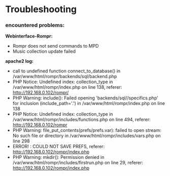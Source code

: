 # Troubleshooting

### encountered problems:

**Webinterface-Rompr:**  
* Rompr does not send commands to MPD
* Music collection update failed

**apache2 log:**  
* call to undefined function connect_to_database() in /var/www/html/rompr/backends/sql/backend.php  
* PHP Notice:  Undefined index: collection_type in /var/www/html/rompr/index.php on line 138, referer: http://192.168.0.102/rompr/  
* PHP Warning:  include(): Failed opening 'backends/sql//specifics.php' for inclusion (include_path='.') in /var/www/html/rompr/index.php on line 138  
* PHP Notice:  Undefined index: collection_type in /var/www/html/rompr/includes/functions.php on line 494, referer: http://192.168.0.102/rompr  
* PHP Warning:  file_put_contents(prefs/prefs.var): failed to open stream: No such file or directory in /var/www/html/rompr/includes/vars.php on line 298  
* ERROR!              : COULD NOT SAVE PREFS, referer: http://192.168.0.102/rompr/index.php  
* PHP Warning:  mkdir(): Permission denied in /var/www/html/rompr/includes/firstrun.php on line 29, referer: http://192.168.0.102/rompr/index.php  


